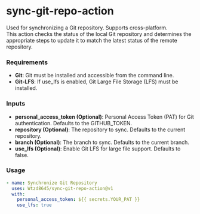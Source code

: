 # sync-git-repo-action
Used for synchronizing a Git repository. Supports cross-platform.  
This action checks the status of the local Git repository and determines the appropriate steps to update it to match the latest status of the remote repository.

### Requirements
- **Git**: Git must be installed and accessible from the command line.
- **Git-LFS**: If use_lfs is enabled, Git Large File Storage (LFS) must be installed.

### Inputs
- **personal_access_token (Optional)**: Personal Access Token (PAT) for Git authentication. Defaults to the GITHUB_TOKEN.  
- **repository (Optional)**: The repository to sync. Defaults to the current repository.
- **branch (Optional)**: The branch to sync. Defaults to the current branch.
- **use_lfs (Optional)**: Enable Git LFS for large file support. Defaults to false.

### Usage
```yaml
- name: Synchronize Git Repository
  uses: Wtzd8645/sync-git-repo-action@v1
  with:
    personal_access_token: ${{ secrets.YOUR_PAT }}
    use_lfs: true
```